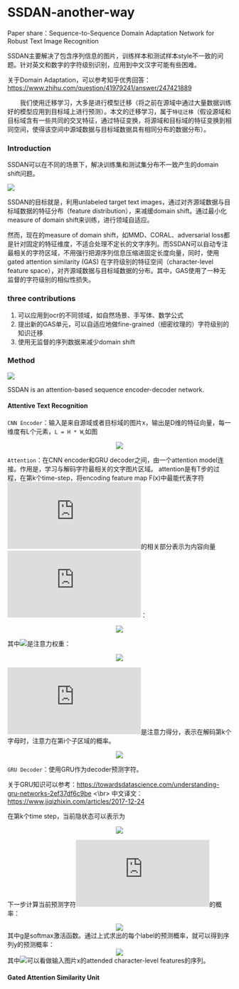 # SSDAN-another-way
Paper share：Sequence-to-Sequence Domain Adaptation Network for Robust Text Image Recognition

SSDAN主要解决了包含序列信息的图片，训练样本和测试样本style不一致的问题。针对英文和数字的字符级别识别，应用到中文汉字可能有些困难。

关于Domain Adaptation，可以参考知乎优秀回答：https://www.zhihu.com/question/41979241/answer/247421889

　　我们使用迁移学习，大多是进行模型迁移（将之前在源域中通过大量数据训练好的模型应用到目标域上进行预测）。本文的迁移学习，属于`特征迁移`（假设源域和目标域含有一些共同的交叉特征，通过特征变换，将源域和目标域的特征变换到相同空间，使得该空间中源域数据与目标域数据具有相同分布的数据分布）。

### Introduction

SSDAN可以在不同的场景下，解决训练集和测试集分布不一致产生的domain shift问题。

![](https://github.com/cassie1728/SSDAN-another-way/raw/master/ssdan1.jpg)

SSDAN的目标就是，利用unlabeled target text images，通过对齐源域数据与目标域数据的特征分布（feature distribution），来减缓domain shift。通过最小化measure of domain shift来训练，进行领域自适应。

然而，现在的measure of domain shift，如MMD、CORAL、adversarial loss都是针对固定的特征维度，不适合处理不定长的文字序列。而SSDAN可以自动专注最相关的字符区域，不用强行把源序列信息压缩进固定长度向量，同时，使用gated attention similarity (GAS) 在字符级别的特征空间（character-level feature space），对齐源域数据与目标域数据的分布。其中，GAS使用了一种无监督的字符级别的相似性损失。

### three contributions

1. 可以应用到ocr的不同领域，如自然场景、手写体、数学公式
2. 提出新的GAS单元，可以自适应地做fine-grained（细密纹理的）字符级别的知识迁移
3. 使用无监督的序列数据来减少domain shift

### Method

![](https://github.com/cassie1728/SSDAN-another-way/raw/master/ssdan2.jpg)

SSDAN is an attention-based sequence encoder-decoder network. 

#### Attentive Text Recognition

`CNN Encoder`：输入是来自源域或者目标域的图片x，输出是D维的特征向量，每一维度有L个元素，`L = H * W`,如图
<div align=center><img src="https://github.com/cassie1728/SSDAN-another-way/raw/master/ssdan3.jpg"/></div>

`Attention`：在CNN encoder和GRU decoder之间，由一个attention model连接。作用是，学习与解码字符最相关的文字图片区域。
attention是有T步的过程，在第k个time-step，将encoding feature map F(x)中最能代表字符![](http://latex.codecogs.com/gif.latex?y_k)的相关部分表示为内容向量![](http://latex.codecogs.com/gif.latex?c_k)：
<div align=center><img src="https://github.com/cassie1728/SSDAN-another-way/raw/master/ssdan4.jpg"/></div>

其中![](http://latex.codecogs.com/gif.latex?\alpha_k_,_i)是注意力权重：
<div align=center><img src="https://github.com/cassie1728/SSDAN-another-way/raw/master/ssdan5.jpg"/></div>

![](http://latex.codecogs.com/gif.latex?s_k_,_i)是注意力得分，表示在解码第k个字母时，注意力在第i个子区域的概率。
<div align=center><img src="https://github.com/cassie1728/SSDAN-another-way/raw/master/ssdan6.jpg"/></div>

`GRU Decoder`：使用GRU作为decoder预测字符。

关于GRU知识可以参考：https://towardsdatascience.com/understanding-gru-networks-2ef37df6c9be <\br>
中文译文：https://www.jiqizhixin.com/articles/2017-12-24

在第k个time step，当前隐状态可以表示为
<div align=center><img src="https://github.com/cassie1728/SSDAN-another-way/raw/master/ssdan7.jpg"/></div>

下一步计算当前预测字符![](http://latex.codecogs.com/gif.latex?y_k)的概率：
<div align=center><img src="https://github.com/cassie1728/SSDAN-another-way/raw/master/ssdan8.jpg"/></div>
其中g是softmax激活函数。通过上式求出的每个label的预测概率，就可以得到序列y的预测概率：
<div align=center><img src="https://github.com/cassie1728/SSDAN-another-way/raw/master/ssdan9.jpg"/></div>
其中<img src="https://github.com/cassie1728/SSDAN-another-way/raw/master/ssdan10.jpg"/></div>可以看做输入图片x的attended character-level features的序列。

#### Gated Attention Similarity Unit


